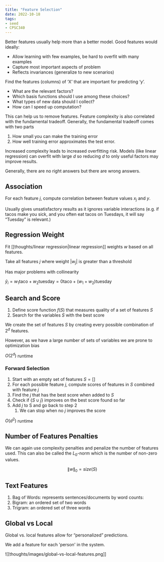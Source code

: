 ```yaml
---
title: "Feature Selection"
date: 2022-10-18
tags:
- seed
- CPSC340
---
```


Better features usually help more than a better model. Good features would ideally:
- Allow learning with few examples, be hard to overfit with many examples
- Capture most important aspects of problem
- Reflects invariances (generalize to new scenarios)

Find the features (columns) of ‘X’ that are important for predicting ‘y’.
- What are the relevant factors?
- Which basis functions should I use among these choices?
- What types of new data should I collect?
- How can I speed up computation?

This can help us to remove features. Feature complexity is also correlated with the fundamental tradeoff. Generally, the fundamental tradeoff comes with two parts
1. How small you can make the training error
2. How well training error approximates the test error.

Increased complexity leads to increased overfitting risk. Models (like linear regression) can overfit with large $d$ so reducing $d$ to only useful factors may improve results. 

Generally, there are no right answers but there are wrong answers.

## Association
For each feature $j$, compute correlation between feature values $x_j$ and $y$.

Usually gives unsatisfactory results as it ignores variable interactions (e.g. if tacos make you sick, and you often eat tacos on Tuesdays, it will say “Tuesday” is relevant.)

## Regression Weight
Fit [[thoughts/linear regression|linear regression]] weights $w$ based on all features.

Take all features $j$ where weight $|w_j|$ is greater than a threshold

Has major problems with collinearity

$\hat y_i = w_1 \textrm{taco} + w_2 \textrm{tuesday} = 0\textrm{taco} + (w_1 + w_2) \textrm{tuesday}$

## Search and Score
1. Define score function $f(S)$ that measures quality of a set of features $S$
2. Search for the variables $S$ with the best score

We create the set of features $S$ by creating every possible combination of $2^d$ features.

However, as we have a large number of sets of variables we are prone to optimization bias

$O(2^d)$ runtime

### Forward Selection
1. Start with an empty set of features $S = []$
2. For each possible feature $j$, compute scores of features in $S$ combined with feature $j$
3. Find the $j$ that has the best score when added to $S$
4. Check if $\{S \cup j\}$ improves on the best score found so far
5. Add $j$ to S and go back to step 2
	1. We can stop when no $j$ improves the score

$O(d^2)$ runtime

## Number of Features Penalties
We can again use complexity penalties and penalize the number of features used. This can also be called the $L_0$-norm which is the number of non-zero values.

$$\lVert w \rVert_0 = size(S)$$

## Text Features
1. Bag of Words: represents sentences/documents by word counts:
2. Bigram: an ordered set of two words
3. Trigram: an ordered set of three words

## Global vs Local
Global vs. local features allow for “personalized” predictions.

We add a feature for each 'person' in the system.

![[thoughts/images/global-vs-local-features.png]]